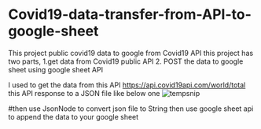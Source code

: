 # Covid19-data-transfer-from-API-to-google-sheet
This project public covid19 data to google from Covid19 API
this project has two parts,
      1.get data from Covid19 public API
      2. POST the data to google sheet using google sheet API

I used to get the data from this API https://api.covid19api.com/world/total 
   this API response to a JSON file like below one
   ![tempsnip](https://user-images.githubusercontent.com/77588716/139216455-11f9c9d4-08a8-40be-b938-32baa008fbd4.png)


#then use JsonNode to convert json file to String 
then use google sheet api to append the data to your google sheet

